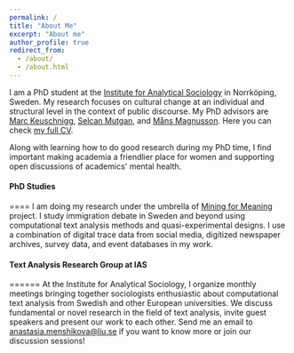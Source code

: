 ```yaml
---
permalink: /
title: "About Me"
excerpt: "About me"
author_profile: true
redirect_from: 
  - /about/
  - /about.html
---
```

I am a PhD student at the [Institute for Analytical Sociology](https://liu.se/en/organisation/liu/iei/ias) in Norrköping, Sweden. My research focuses on cultural change at an individual and structural level in the context of public discourse. My PhD advisors are [Marc Keuschnigg](https://keuschnigg.org/), [Selcan Mutgan](https://www.selcanmutgan.com/), and [Måns Magnusson](https://www.mansmagnusson.com/). Here you can check [my full CV](https://anastasia-menshikova.github.io/assets/cvMenshikovaAug2023.pdf).

Along with learning how to do good research during my PhD time, I find important making academia a friendlier place for women and supporting open discussions of academics' mental health.

#### PhD Studies
====
I am doing my research under the umbrella of [Mining for Meaning](https://liu.se/en/research/computational-text-analysis) project. I study immigration debate in Sweden and beyond using computational text analysis methods and quasi-experimental designs. I use a combination of digital trace data from social media, digitized newspaper archives, survey data, and event databases in my work.

#### Text Analysis Research Group at IAS
======
At the Institute for Analytical Sociology, I organize monthly meetings bringing together sociologists enthusiastic about computational text analysis from Swedish and other European universities. We discuss fundamental or novel research in the field of text analysis, invite guest speakers and present our work to each other. Send me an email to anastasia.menshikova@liu.se if you want to know more or join our discussion sessions!
